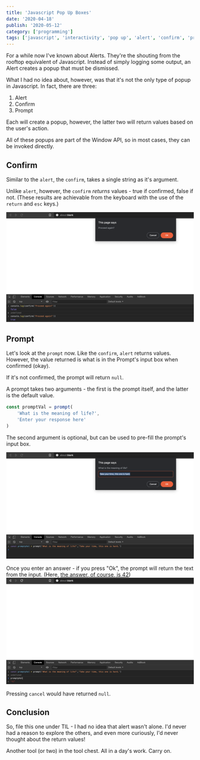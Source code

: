 ```yaml
---
title: 'Javascript Pop Up Boxes'
date: '2020-04-18'
publish: '2020-05-12'
category: ['programming']
tags: ['javascript', 'interactivity', 'pop up', 'alert', 'confirm', 'prompt']
---
```


For a while now I've known about Alerts. They're the shouting from the rooftop equivalent of Javascript. Instead of simply logging some output, an Alert creates a popup that must be dismissed.

What I had no idea about, however, was that it's not the only type of popup in Javascript. In fact, there are three:

1. Alert
2. Confirm
3. Prompt

Each will create a popup, however, the latter two will return values based on the user's action.

All of these popups are part of the Window API, so in most cases, they can be invoked directly.

## Confirm

Similar to the `alert`, the `confirm`, takes a single string as it's argument.

Unlike `alert`, however, the `confirm` _returns_ values - true if confirmed, false if not. (These results are achievable from the keyboard with the use of the `return` and `esc` keys.)

![](confirm.png)

## Prompt

Let's look at the `prompt` now. Like the `confirm`, `alert` returns values. However, the value returned is what is in the Prompt's input box when confirmed (okay).

If it's not confirmed, the prompt will return `null`.

A prompt takes two arguments - the first is the prompt itself, and the latter is the default value.

```javascript
const promptVal = prompt(
    'What is the meaning of life?',
    'Enter your response here'
)
```

The second argument is optional, but can be used to pre-fill the prompt's input box.

![pending prompt](prompt-pending.png)

Once you enter an answer - if you press "Ok", the prompt will return the text from the input. (Here, [the answer, of course, is 42](https://www.independent.co.uk/life-style/history/42-the-answer-to-life-the-universe-and-everything-2205734.html))
![prompt answered](prompt-answered.png)

Pressing `cancel` would have returned `null`.

## Conclusion

So, file this one under TIL - I had no idea that alert wasn't alone. I'd never had a reason to explore the others, and even more curiously, I'd never thought about the return values!

Another tool (or two) in the tool chest. All in a day's work. Carry on.
